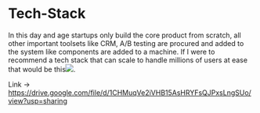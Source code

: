 # Tech-Stack

In this day and age startups only build the core product from scratch, all other important toolsets like CRM, A/B testing are procured and added to the system like components are added to a machine. If I were to recommend a tech stack that can scale to handle millions of users at ease that would be this![](https://drive.google.com/file/d/1CHMuqVe2iVHB15AsHRYFsQJPxsLngSUo/view?usp=sharing).

Link -> https://drive.google.com/file/d/1CHMuqVe2iVHB15AsHRYFsQJPxsLngSUo/view?usp=sharing
